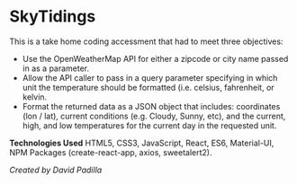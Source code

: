 # SkyTidings

This is a take home coding accessment that had to meet three objectives:

- Use the OpenWeatherMap API for either a zipcode or city name passed in as a parameter.
- Allow the API caller to pass in a query parameter specifying in which unit the temperature should be formatted (i.e. celsius, fahrenheit, or kelvin.
- Format the returned data as a JSON object that includes: coordinates (lon / lat), current conditions (e.g. Cloudy, Sunny, etc), and the current, high, and low temperatures for the current day in the requested unit.

**Technologies Used**
HTML5, CSS3, JavaScript, React, ES6, Material-UI, NPM Packages (create-react-app, axios, sweetalert2).

_Created by David Padilla_
